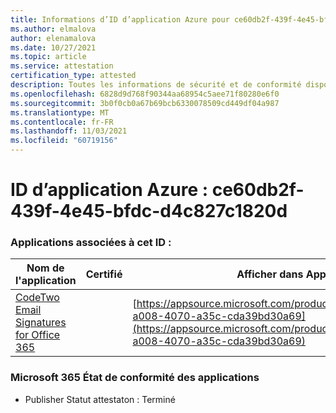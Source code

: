 ```yaml
---
title: Informations d’ID d’application Azure pour ce60db2f-439f-4e45-bfdc-d4c827c1820d
ms.author: elmalova
author: elenamalova
ms.date: 10/27/2021
ms.topic: article
ms.service: attestation
certification_type: attested
description: Toutes les informations de sécurité et de conformité disponibles pour ce60db2f-439f-4e45-bfdc-d4c827c1820d.
ms.openlocfilehash: 6828d9d768f90344aa68954c5aee71f80280e6f0
ms.sourcegitcommit: 3b0f0cb0a67b69bcb6330078509cd449df04a987
ms.translationtype: MT
ms.contentlocale: fr-FR
ms.lasthandoff: 11/03/2021
ms.locfileid: "60719156"
---
```

# <a name="azure-app-id-ce60db2f-439f-4e45-bfdc-d4c827c1820d"></a>ID d’application Azure : ce60db2f-439f-4e45-bfdc-d4c827c1820d


### <a name="apps-associated-with-this-id"></a>Applications associées à cet ID :
| **Nom de l'application** | **Certifié** | **Afficher dans AppSource** |
|--------------|---------------|-----------------------|
| [CodeTwo Email Signatures for Office 365](https://docs.microsoft.com/microsoft-365-app-certification/forward/codetwo.3d2daeb9-a008-4070-a35c-cda39bd30a69) |  | [https://appsource.microsoft.com/product/office/codetwo.3d2daeb9-a008-4070-a35c-cda39bd30a69](https://appsource.microsoft.com/product/office/codetwo.3d2daeb9-a008-4070-a35c-cda39bd30a69) |

### <a name="microsoft-365-app-compliance-status"></a>Microsoft 365 État de conformité des applications
- Publisher Statut attestaton : Terminé
